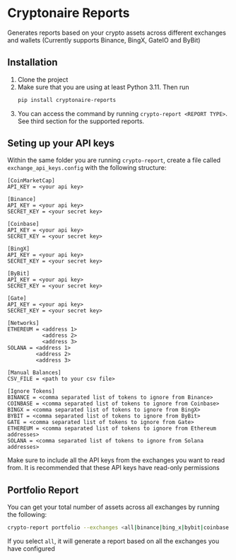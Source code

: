 # Cryptonaire Reports
Generates reports based on your crypto assets across different exchanges and wallets (Currently supports Binance, BingX, GateIO and ByBit)

## Installation
1. Clone the project
2. Make sure that you are using at least Python 3.11. Then run
   ```bash
   pip install cryptonaire-reports
   ```
3. You can access the command by running `crypto-report <REPORT TYPE>`. See third section for the supported reports.

## Seting up your API keys
Within the same folder you are running `crypto-report`, create a file called `exchange_api_keys.config` with the following structure:

```config
[CoinMarketCap]
API_KEY = <your api key>

[Binance]
API_KEY = <your api key>
SECRET_KEY = <your secret key>

[Coinbase]
API_KEY = <your api key>
SECRET_KEY = <your secret key>

[BingX]
API_KEY = <your api key>
SECRET_KEY = <your secret key>

[ByBit]
API_KEY = <your api key>
SECRET_KEY = <your secret key>

[Gate]
API_KEY = <your api key>
SECRET_KEY = <your secret key>

[Networks]
ETHEREUM = <address 1>
           <address 2>
           <address 3>
SOLANA = <address 1>
         <address 2>
         <address 3>

[Manual Balances]
CSV_FILE = <path to your csv file>

[Ignore Tokens]
BINANCE = <comma separated list of tokens to ignore from Binance>
COINBASE = <comma separated list of tokens to ignore from Coinbase>
BINGX = <comma separated list of tokens to ignore from BingX>
BYBIT = <comma separated list of tokens to ignore from ByBit>
GATE = <comma separated list of tokens to ignore from Gate>
ETHEREUM = <comma separated list of tokens to ignore from Ethereum addresses>
SOLANA = <comma separated list of tokens to ignore from Solana addresses>
```
Make sure to include all the API keys from the exchanges you want to read from. It is recommended that these API keys have read-only permissions

## Portfolio Report
You can get your total number of assets across all exchanges by running the following:
```bash
crypto-report portfolio --exchanges <all|binance|bing_x|bybit|coinbase|gate> --networks <all|ethereum|solana> [--include-manual] [--csv]
```

If you select `all`, it will generate a report based on all the exchanges you have configured
